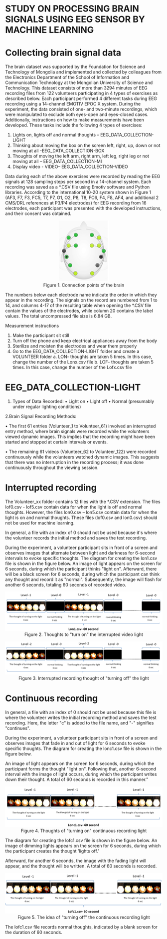 # STUDY ON PROCESSING BRAIN SIGNALS USING EEG SENSOR BY MACHINE LEARNING

# Collecting brain signal data

The brain dataset was supported by the Foundation for Science and Technology of Mongolia and implemented and collected by colleagues from the Electronics Department of the School of Information and Communication Technology at the Mongolian University of Science and Technology.
This dataset consists of more than 3294 minutes of EEG recording files from 122 volunteers participating in 4 types of exercises as described below. Each participant performed 4 different tasks during EEG recording using a 14-channel EMOTIV EPOC X system. During the experiment, the data consisted of one- and two-minute recordings, which were manipulated to exclude both eyes-open and eyes-closed cases. Additionally, instructions on how to make measurements have been developed. These tasks include the following 4 types of exercises:

1.	Lights on, lights off and normal thoughts – EEG_DATA_COLLECTION-LIGHT
2.	Thinking about moving the box on the screen left, right, up, down or not moving at all -EEG_DATA_COLLECTION-BOX
3.	Thoughts of moving the left arm, right arm, left leg, right leg or not moving at all – EEG_DATA_COLLECTION-MI
4.	Display video - VIDEO– EEG_DATA_COLLECTION-VIDEO

Data during each of the above exercises were recorded by reading the EEG signals at 128 sampling steps per second in a 14-channel system. Each recording was saved as a *.CSV file using Emotiv software and Python libraries. According to the international 10-20 system shown in Figure 1 (AF3, F7, F3, FC5, T7, P7, O1, O2, P8, T8, FC6, F4, F8, AF4, and additional 2 CMS/DRL references at P3/P4 electrodes) for EEG recording from 16 electrodes, each participant was presented with the developed instructions, and their consent was obtained.



<p align="center">
  <img src="Images/fig1.png" /> <br />
	Figure 1. Connection points of the brain
</p>


The numbers below each electrode name indicate the order in which they appear in the recording. The signals on the record are numbered from 1 to 14, and columns 4-17 of the resulting table when opening the *.CSV file contain the values of the electrodes, while column 20 contains the label values. The total uncompressed file size is 6.84 GB.
 
Measurement instructions

1.	Make the participant sit still
2.	Turn off the phone and keep electrical appliances away from the body
3.	Sterilize and moisten the electrodes and wear them properly
4.	Go to the EEG_DATA_COLLECTION-LIGHT folder and create a VOLUNTEER folder
	a.	LON- thoughts are taken 5 times. In this case, change the number of the Lonx.csv file
	b.	LOF- thoughts are taken 5 times. In this case, change the number of the Lofx.csv file


# EEG_DATA_COLLECTION-LIGHT

1. Types of Data Recorded:
• Light on
• Light off
• Normal (presumably under regular lighting conditions)


2.Brain Signal Recording Methods:

• The first 61 entries (Volunteer_1 to Volunteer_61) involved an interrupted entry method, where brain signals were recorded while the volunteers viewed dynamic images. This implies that the recording might have been started and stopped at certain intervals or events.
 
 • The remaining 61 videos (Volunteer_62 to Volunteer_122) were recorded continuously while the volunteers watched dynamic images. This suggests that there was no interruption in the recording process; it was done continuously throughout the viewing session.

# Interrupted recording

The Volunteer_xx folder contains 12 files with the *.CSV extension. The files lof0.csv - lof5.csv contain data for when the light is off and normal thoughts. However, the files lon0.csv – lon5.csv contain data for when the light is on and normal thoughts. These files (lof0.csv and lon0.csv) should not be used for machine learning. 

In general, a file with an index of 0 should not be used because it's where the volunteer records the initial method and saves the test recording. 

During the experiment, a volunteer participant sits in front of a screen and observes images that alternate between light and darkness for 6-second intervals to evoke specific thoughts. The diagram for creating the lon1.csv file is shown in the figure below. An image of light appears on the screen for 6 seconds, during which the participant thinks "light on". 
Afterward, there will be a black screen for 6 seconds, during which the participant can think any thought and record it as "normal". Subsequently, the image will flash for another 6 seconds, totaling 60 seconds of recorded video.







<p align="center">
  <img src="Images/fig2.png" /> <br />
	Figure 2. Thoughts to "turn on" the interrupted video light
</p>









<p align="center">
  <img src="Images/fig3.png" /> <br />
	Figure 3. Interrupted recording thought of "turning off" the light
</p>




# Continuous recording

In general, a file with an index of 0 should not be used because this file is where the volunteer writes the initial recording method and saves the test recording. Here, the letter "c" is added to the file name, and "-" signifies "continues". 

During the experiment, a volunteer participant sits in front of a screen and observes images that fade in and out of light for 6 seconds to evoke specific thoughts. The diagram for creating the lonc1.csv file is shown in the figure below. 

An image of light appears on the screen for 6 seconds, during which the participant forms the thought "light on". Following that, another 6-second interval with the image of light occurs, during which the participant writes down their thought. A total of 60 seconds is recorded in this manner."






<p align="center">
  <img src="Images/fig4.png" /> <br />
	Figure 4. Thoughts of "turning on" continuous recording light
</p>



The diagram for creating the lofc1.csv file is shown in the figure below. An image of dimming lights appears on the screen for 6 seconds, during which the participant creates the thought 'lights off.' 

Afterward, for another 6 seconds, the image with the fading light will appear, and the thought will be written. A total of 60 seconds is recorded.






<p align="center">
  <img src="Images/fig5.png" /> <br />
	Figure 5. The idea of "turning off" the continuous recording light
</p>

The lofc1.csv file records normal thoughts, indicated by a blank screen for the duration of 60 seconds.




